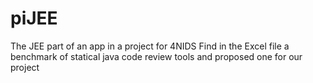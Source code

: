 # piJEE
The JEE part of an app in a project for 4NIDS
Find in the Excel file a benchmark of statical java code review tools and proposed one for our project
